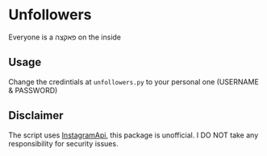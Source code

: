 # Unfollowers
Everyone is a פאקצה on the inside

## Usage
Change the credintials at `unfollowers.py` to your personal one (USERNAME & PASSWORD)

## Disclaimer
The script uses [InstagramApi](https://github.com/LevPasha/Instagram-API-python), this package is unofficial. I DO NOT take any responsibility for security issues.
